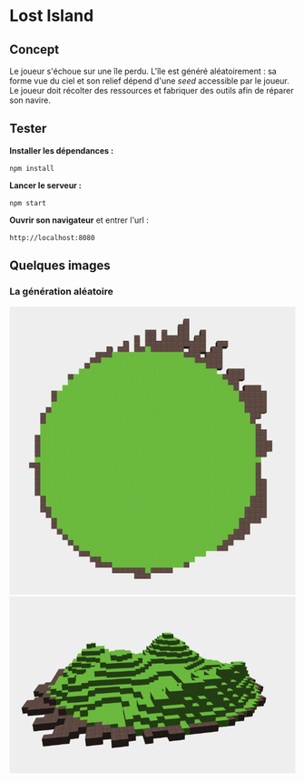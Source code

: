 # Lost Island

## Concept

Le joueur s'échoue sur une île perdu. L'île est généré aléatoirement : sa forme vue du ciel et son relief dépend d'une *seed* accessible par le joueur. Le joueur doit récolter des ressources et fabriquer des outils afin de réparer son navire.

## Tester

**Installer les dépendances :**
```
npm install
```

**Lancer le serveur :**
```
npm start
```

**Ouvrir son navigateur** et entrer l'url :
```
http://localhost:8080
```

## Quelques images

### La génération aléatoire

![2D](public/img/island_2d.png)
![3D](public/img/island_3d.png)

